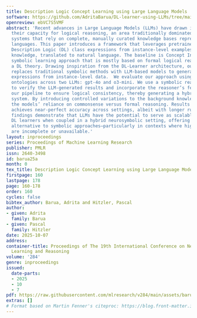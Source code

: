 ```yaml
---
title: Description Logic Concept Learning using Large Language Models
software: https://github.com/AdritaBarua/DL-learner-using-LLMs/tree/main
openreview: ebVC7S5VMF
abstract: 'Recent advances in Large Language Models (LLMs) have drawn interest in
  their capacity for logical reasoning, an area traditionally dominated by symbolic
  systems that rely on complete, manually curated knowledge bases represented in formal
  languages. This paper introduces a framework that leverages pretrained LLMs to generate
  Description Logic (DL) class expressions from instance-level examples and background
  knowledge, translated to natural language. The baseline is Concept Induction, a
  symbolic learning approach that is mostly based on formal logical reasoning over
  a DL theory. Drawing inspiration from the DL-Learner architecture, our approach
  replaces traditional symbolic methods with LLM-based models to generate DL class
  expressions from instance-level data.  We evaluate our approach using three benchmark
  ontologies across two LLMs: gpt-4o and o3-mini. We use a symbolic reasoner, Pellet,
  to verify the LLM-generated results and incorporate the reasoner’s feedback into
  our pipeline to ensure logical consistency, thereby generating a hybrid neurosymbolic
  system. By introducing controlled variations to the background knowledge, we assess
  the models’ reliance on commonsense versus formal reasoning. Results show that o3-mini
  achieves near-perfect accuracy across settings, albeit with longer runtime. These
  findings demonstrate that LLMs have the potential to serve as scalable and flexible
  DL learners when coupled in a hybrid neurosymbolic setting, offering a promising
  alternative to symbolic approaches—particularly in contexts where high-quality ontologies
  are incomplete or unavailable.'
layout: inproceedings
series: Proceedings of Machine Learning Research
publisher: PMLR
issn: 2640-3498
id: barua25a
month: 0
tex_title: Description Logic Concept Learning using Large Language Models
firstpage: 160
lastpage: 178
page: 160-178
order: 160
cycles: false
bibtex_author: Barua, Adrita and Hitzler, Pascal
author:
- given: Adrita
  family: Barua
- given: Pascal
  family: Hitzler
date: 2025-10-07
address:
container-title: Proceedings of The 19th International Conference on Neurosymbolic
  Learning and Reasoning
volume: '284'
genre: inproceedings
issued:
  date-parts:
  - 2025
  - 10
  - 7
pdf: https://raw.githubusercontent.com/mlresearch/v284/main/assets/barua25a/barua25a.pdf
extras: []
# Format based on Martin Fenner's citeproc: https://blog.front-matter.io/posts/citeproc-yaml-for-bibliographies/
---
```

